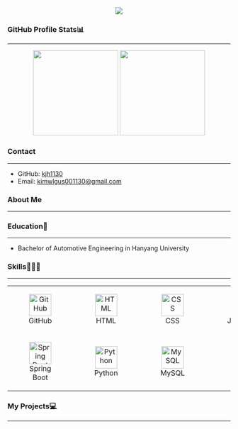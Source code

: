 <div align="center">
  <img src="https://capsule-render.vercel.app/api?type=venom&color=gradient&customColorList=2&height=200&section=header&text=Hi%20there!%20I'm%20Jihyun%20Kim&fontSize=50"/>
</div>

### GitHub Profile Stats📊
---
<div align="center">
  <img src="https://github-readme-stats.vercel.app/api?username=kjh1130&show_icons=true&theme=transparent&bg_color=00000000&title_color=2e949f&text_color=ffffff&icon_color=2e949f&border_color=2e949f" height=192px />
  <img src="https://github-readme-stats.vercel.app/api/top-langs/?username=kjh1130&layout=compact&text_color=ffffff&title_color=2e949f&bg_color=00000000&border_color=2e949f" height=192px/>
</div>

### Contact
---
- GitHub: [kjh1130](https://github.com/kjh1130)
- Email: kimwlgus001130@gmail.com


### About Me
---


### Education🏫
---
  - Bachelor of Automotive Engineering in Hanyang University

<!-- <h3 align="center">Awards</h3> -->

### Skills👨🏻‍💻
---
<div align="center">
	<table border: 2px solid #2e949f>
		<tr>
			<td>
				<figure style="display: block; text-align: center;">
					<img width="50" src="https://raw.githubusercontent.com/marwin1991/profile-technology-icons/refs/heads/main/icons/github.png" alt="GitHub" title="GitHub"/>
					<a>GitHub</a>
				</figure>
			</td>
			<td>
				<figure style="display: block; text-align: center;">
					<img width="50" src="https://raw.githubusercontent.com/marwin1991/profile-technology-icons/refs/heads/main/icons/html.png" alt="HTML" title="HTML"/>
					<figcaption>HTML</figcaption>
				</figure>
			</td>
			<td>
				<figure style="display: block; text-align: center;">
					<img width="50" src="https://raw.githubusercontent.com/marwin1991/profile-technology-icons/refs/heads/main/icons/css.png" alt="CSS" title="CSS"/>
					<figcaption>CSS</figcaption>
				</figure>
			</td>
			<td>
				<figure style="display: block; text-align: center;">
					<img width="50" src="https://raw.githubusercontent.com/marwin1991/profile-technology-icons/refs/heads/main/icons/javascript.png" alt="JavaScript" title="JavaScript"/>
					<figcaption>JavaScript</figcaption>
				</figure>
			</td>
			<td>
				<figure style="display: block; text-align: center;">
					<img width="50" src="https://raw.githubusercontent.com/marwin1991/profile-technology-icons/refs/heads/main/icons/react.png" alt="React" title="React"/>
					<figcaption>React</figcaption>
				</figure>
			</td>
			<td>
				<figure style="display: block; text-align: center;">
					<img width="50" src="https://raw.githubusercontent.com/marwin1991/profile-technology-icons/refs/heads/main/icons/java.png" alt="Java" title="Java"/>
					<figcaption>Java</figcaption>
				</figure>
			</td>
		</tr>
		<tr>
			<td>
				<figure style="display: block; text-align: center;">
					<img width="50" src="https://raw.githubusercontent.com/marwin1991/profile-technology-icons/refs/heads/main/icons/spring_boot.png" alt="Spring Boot" title="Spring Boot"/>
					<figcaption>Spring Boot</figcaption>
				</figure>
			</td>
			<td>
				<figure style="display: block; text-align: center;">
					<img width="50" src="https://raw.githubusercontent.com/marwin1991/profile-technology-icons/refs/heads/main/icons/python.png" alt="Python" title="Python"/>
					<figcaption>Python</figcaption>
				</figure>
			</td>
			<td>
				<figure style="display: block; text-align: center;">
					<img width="50" src="https://raw.githubusercontent.com/marwin1991/profile-technology-icons/refs/heads/main/icons/mysql.png" alt="MySQL" title="MySQL"/>
					<figcaption>MySQL</figcaption>
				</figure>
			</td>
			<td>
				<figure style="display: block; text-align: center;">
					<img width="50" src="https://raw.githubusercontent.com/marwin1991/profile-technology-icons/refs/heads/main/icons/docker.png" alt="Docker" title="Docker"/>
					<figcaption>Docker</figcaption>
				</figure>
			</td>
			<td>
				<figure style="display: block; text-align: center;">
					<img width="50" src="https://raw.githubusercontent.com/marwin1991/profile-technology-icons/refs/heads/main/icons/c++.png" alt="C++" title="C++"/>
					<figcaption>C++</figcaption>
				</figure>
			</td>
		</tr>
	</table>
</div>
  
### My Projects💻
---
